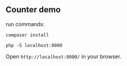 ## Counter demo

run commands:

`composer install`

`php -S localhost:8000`

Open `http://localhost:8000/` in your browser.